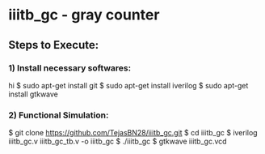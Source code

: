 # iiitb_gc - gray counter

## Steps to Execute:

### 1) Install necessary softwares:
<copy-button> hi </copy-button>
  $ sudo apt-get install git 
  $ sudo apt-get install iverilog 
  $ sudo apt-get install gtkwave 

### 2) Functional Simulation:
  $ git clone https://github.com/TejasBN28/iiitb_gc.git
  $ cd iiitb_gc
  $ iverilog iiitb_gc.v iiitb_gc_tb.v -o iiitb_gc
  $ ./iiitb_gc
  $ gtkwave iiitb_gc.vcd
  
     

